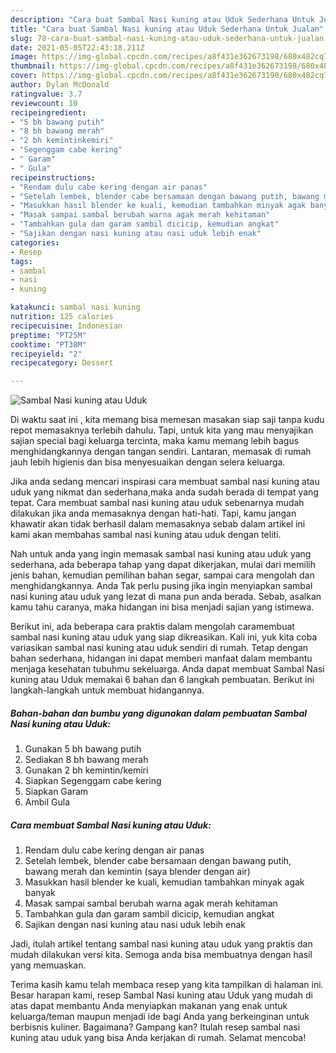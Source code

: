 ```yaml
---
description: "Cara buat Sambal Nasi kuning atau Uduk Sederhana Untuk Jualan"
title: "Cara buat Sambal Nasi kuning atau Uduk Sederhana Untuk Jualan"
slug: 78-cara-buat-sambal-nasi-kuning-atau-uduk-sederhana-untuk-jualan
date: 2021-05-05T22:43:18.211Z
image: https://img-global.cpcdn.com/recipes/a8f431e362673198/680x482cq70/sambal-nasi-kuning-atau-uduk-foto-resep-utama.jpg
thumbnail: https://img-global.cpcdn.com/recipes/a8f431e362673198/680x482cq70/sambal-nasi-kuning-atau-uduk-foto-resep-utama.jpg
cover: https://img-global.cpcdn.com/recipes/a8f431e362673198/680x482cq70/sambal-nasi-kuning-atau-uduk-foto-resep-utama.jpg
author: Dylan McDonald
ratingvalue: 3.7
reviewcount: 10
recipeingredient:
- "5 bh bawang putih"
- "8 bh bawang merah"
- "2 bh kemintinkemiri"
- "Segenggam cabe kering"
- " Garam"
- " Gula"
recipeinstructions:
- "Rendam dulu cabe kering dengan air panas"
- "Setelah lembek, blender cabe bersamaan dengan bawang putih, bawang merah dan kemintin (saya blender dengan air)"
- "Masukkan hasil blender ke kuali, kemudian tambahkan minyak agak banyak"
- "Masak sampai sambal berubah warna agak merah kehitaman"
- "Tambahkan gula dan garam sambil dicicip, kemudian angkat"
- "Sajikan dengan nasi kuning atau nasi uduk lebih enak"
categories:
- Resep
tags:
- sambal
- nasi
- kuning

katakunci: sambal nasi kuning 
nutrition: 125 calories
recipecuisine: Indonesian
preptime: "PT25M"
cooktime: "PT38M"
recipeyield: "2"
recipecategory: Dessert

---
```



![Sambal Nasi kuning atau Uduk](https://img-global.cpcdn.com/recipes/a8f431e362673198/680x482cq70/sambal-nasi-kuning-atau-uduk-foto-resep-utama.jpg)

Di waktu  saat ini , kita memang bisa memesan masakan siap saji tanpa kudu repot memasaknya terlebih dahulu. Tapi, untuk kita yang mau menyajikan sajian special bagi keluarga tercinta, maka kamu memang lebih bagus menghidangkannya dengan tangan sendiri. Lantaran, memasak di rumah jauh lebih higienis dan bisa menyesuaikan dengan selera keluarga.

Jika anda sedang mencari inspirasi cara membuat sambal nasi kuning atau uduk yang nikmat dan sederhana,maka anda sudah berada di tempat yang tepat. Cara membuat sambal nasi kuning atau uduk  sebenarnya mudah dilakukan jika anda memasaknya dengan hati-hati. Tapi, kamu jangan khawatir akan tidak berhasil dalam memasaknya 
sebab dalam artikel ini kami akan membahas sambal nasi kuning atau uduk dengan teliti.  



Nah untuk anda yang ingin memasak sambal nasi kuning atau uduk yang sederhana, ada beberapa tahap yang dapat dikerjakan, mulai dari memilih jenis bahan, kemudian pemilihan bahan segar, sampai cara mengolah dan menghidangkannya. Anda Tak perlu pusing jika ingin menyiapkan sambal nasi kuning atau uduk yang lezat di mana pun anda berada. Sebab, asalkan kamu  tahu caranya, maka hidangan ini bisa menjadi sajian yang istimewa.

Berikut ini, ada beberapa cara praktis  dalam mengolah caramembuat sambal nasi kuning atau uduk yang siap dikreasikan. Kali ini, yuk kita coba variasikan sambal nasi kuning atau uduk sendiri di rumah. Tetap dengan bahan sederhana, hidangan ini dapat memberi manfaat dalam membantu menjaga kesehatan tubuhmu sekeluarga. Anda dapat membuat Sambal Nasi kuning atau Uduk memakai 6 bahan dan 6 langkah pembuatan. Berikut ini langkah-langkah untuk membuat hidangannya.

<!--inarticleads1-->

##### Bahan-bahan dan bumbu yang digunakan dalam pembuatan Sambal Nasi kuning atau Uduk:

1. Gunakan 5 bh bawang putih
1. Sediakan 8 bh bawang merah
1. Gunakan 2 bh kemintin/kemiri
1. Siapkan Segenggam cabe kering
1. Siapkan  Garam
1. Ambil  Gula




<!--inarticleads2-->

##### Cara membuat Sambal Nasi kuning atau Uduk:

1. Rendam dulu cabe kering dengan air panas
1. Setelah lembek, blender cabe bersamaan dengan bawang putih, bawang merah dan kemintin (saya blender dengan air)
1. Masukkan hasil blender ke kuali, kemudian tambahkan minyak agak banyak
1. Masak sampai sambal berubah warna agak merah kehitaman
1. Tambahkan gula dan garam sambil dicicip, kemudian angkat
1. Sajikan dengan nasi kuning atau nasi uduk lebih enak




Jadi, itulah artikel tentang  sambal nasi kuning atau uduk  yang praktis dan mudah dilakukan versi kita. Semoga anda bisa membuatnya dengan hasil yang memuaskan. 

Terima kasih kamu telah membaca resep yang kita tampilkan di halaman ini. Besar harapan kami, resep  Sambal Nasi kuning atau Uduk yang mudah di atas dapat membantu Anda menyiapkan makanan yang enak untuk keluarga/teman maupun menjadi ide bagi Anda yang berkeinginan untuk berbisnis kuliner. Bagaimana? Gampang kan? Itulah resep sambal nasi kuning atau uduk yang bisa Anda kerjakan di rumah. Selamat mencoba!

